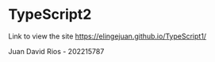# TypeScript2
Link to view the site
https://elingejuan.github.io/TypeScript1/

Juan David Rios - 202215787
